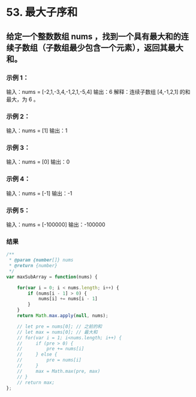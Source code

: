 # 53. 最大子序和

## 给定一个整数数组 nums ，找到一个具有最大和的连续子数组（子数组最少包含一个元素），返回其最大和。


### 示例 1：

输入：nums = [-2,1,-3,4,-1,2,1,-5,4]
输出：6
解释：连续子数组 [4,-1,2,1] 的和最大，为 6 。
### 示例 2：

输入：nums = [1]
输出：1
### 示例 3：

输入：nums = [0]
输出：0
### 示例 4：

输入：nums = [-1]
输出：-1
### 示例 5：

输入：nums = [-100000]
输出：-100000

### 结果
```js
/**
 * @param {number[]} nums
 * @return {number}
 */
var maxSubArray = function(nums) {

    for(var i = 0; i < nums.length; i++) {
        if (nums[i - 1] > 0) {
            nums[i] += nums[i - 1]
        }
    }
    return Math.max.apply(null, nums);

    // let pre = nums[0]; // 之前的和
    // let max = nums[0]; // 最大和
    // for(var i = 1; i<nums.length; i++) {
    //     if (pre > 0) {
    //         pre += nums[i]
    //     } else {
    //         pre = nums[i]
    //     }
    //     max = Math.max(pre, max)
    // }
    // return max;
};
```